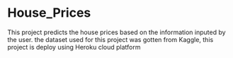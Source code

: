 # House_Prices
This project predicts the house prices based on the information inputed by the user. the dataset used for this project was gotten from Kaggle, this project is deploy using Heroku cloud platform
